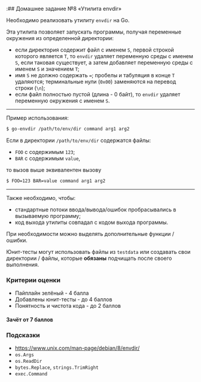 :## Домашнее задание №8 «Утилита envdir»

Необходимо реализовать утилиту `envdir` на Go.

Эта утилита позволяет запускать программы, получая переменные окружения из определенной директории:
- если директория содержит файл с именем `S`, первой строкой которого является `T`, то
`envdir` удаляет переменную среды с именем `S`, если таковая существует, а затем добавляет
переменную среды с именем `S` и значением `T`;
- имя `S` не должно содержать `=`; пробелы и табуляция в конце `T` удаляются; терминальные нули (`0x00`) заменяются на перевод строки (`\n`);
- если файл полностью пустой (длина - 0 байт), то `envdir` удаляет переменную окружения с именем `S`.

---
Пример использования:
```bash
$ go-envdir /path/to/env/dir command arg1 arg2
```
Если в директории `/path/to/env/dir` содержатся файлы:
* `FOO` с содержимым `123`;
* `BAR` с содержимым `value`,

то вызов выше эквивалентен вызову
```bash
$ FOO=123 BAR=value command arg1 arg2
```
---

Также необходимо, чтобы:
* стандартные потоки ввода/вывода/ошибок пробрасывались в вызываемую программу;
* код выхода утилиты совпадал с кодом выхода программы.

При необходимости можно выделять дополнительные функции / ошибки.

Юнит-тесты могут использовать файлы из `testdata` или создавать свои директории / файлы,
которые **обязаны** подчищать после своего выполнения.

### Критерии оценки
- Пайплайн зелёный - 4 балла
- Добавлены юнит-тесты - до 4 баллов
- Понятность и чистота кода - до 2 баллов

#### Зачёт от 7 баллов

### Подсказки
- https://www.unix.com/man-page/debian/8/envdir/
- `os.Args`
- `os.ReadDir`
- `bytes.Replace`, `strings.TrimRight`
- `exec.Command`
